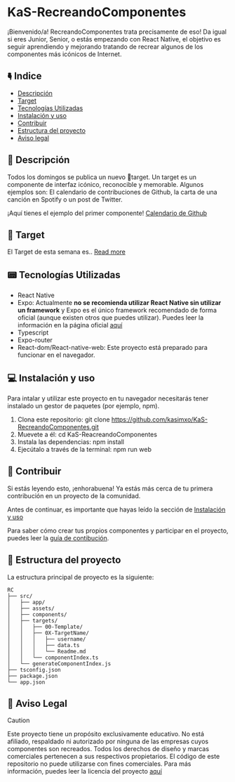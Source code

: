 # KaS-RecreandoComponentes

¡Bienvenido/a! RecreandoComponentes trata precisamente de eso! Da igual si eres Junior, Senior, o estás empezando con React Native, el objetivo es seguir aprendiendo y mejorando tratando de recrear algunos de los componentes más icónicos de Internet. 



## 🖣 Indice

- [Descripción](#description)
- [Target](#target)
- [Tecnologías Utilizadas](#technologies)
- [Instalación y uso](#install)
- [Contribuir](#contribution)
- [Estructura del proyecto](#structure)
- [Aviso legal](#legal)

## 📝 Descripción

<a name="description"></a>
Todos los domingos se publica un nuevo 🎯target. Un target es un componente de interfaz icónico, reconocible y memorable. Algunos ejemplos son: El calendario de contribuciones de Github, la carta de una canción en Spotify o un post de Twitter.

¡Aquí tienes el ejemplo del primer componente! [Calendario de Github](https://github.com/kasimxo/KaS-RecreandoComponentes/blob/main/src/targets/01-GithubCalendar/README.md)

## 🎯 Target

<a name="target"></a>

El Target de esta semana es.. [Read more](https://github.com/kasimxo/KaS-RecreandoComponentes/blob/main/src/targets/05-ReadMore/README.md)

## 📟 Tecnologías Utilizadas

<a name="technologies"></a>
- React Native
- Expo: Actualmente <b>no se recomienda utilizar React Native sin utilizar un framework</b> y Expo es el único framework recomendado de forma oficial (aunque existen otros que puedes utilizar). Puedes leer la información en la página oficial [aquí](https://reactnative.dev/blog/2024/06/25/use-a-framework-to-build-react-native-apps)
- Typescript
- Expo-router
- React-dom/React-native-web: Este proyecto está preparado para funcionar en el navegador.

## 💻 Instalación y uso

<a name="install"></a>
Para intalar y utilizar este proyecto en tu navegador necesitarás tener instalado un gestor de paquetes (por ejemplo, npm). 
1. Clona este repositorio: git clone https://github.com/kasimxo/KaS-RecreandoComponentes.git
2. Muevete a él: cd KaS-ReacreandoComponentes
3. Instala las dependencias: npm install
4. Ejecútalo a través de la terminal: npm run web

## 🤝 Contribuir

<a name="contribution"></a>
Si estás leyendo esto, ¡enhorabuena! Ya estás más cerca de tu primera contribución en un proyecto de la comunidad. 

Antes de continuar, es importante que hayas leído la sección de [Instalación y uso](#instalación-y-uso)

Para saber cómo crear tus propios componentes y participar en el proyecto, puedes leer la [guía de contibución](https://github.com/kasimxo/KaS-RecreandoComponentes/blob/main/CONTRIBUTING.md).

## 🏢 Estructura del proyecto

<a name="structure"></a>
La estructura principal de proyecto es la siguiente:
```
RC
├── src/
│   ├── app/
│   ├── assets/
│   ├── components/
│   ├── targets/
│   │   ├── 00-Template/
│   │   ├── 0X-TargetName/
│   │   │   ├── username/
│   │   │   ├── data.ts
│   │   │   └── Readme.md
│   │   └── componentIndex.ts
│   └── generateComponentIndex.js
├── tsconfig.json
├── package.json
└── app.json
```


## 📌 Aviso Legal

<a name="legal"></a>
> [!CAUTION]
> 
> Este proyecto tiene un propósito exclusivamente educativo. No está afiliado, respaldado ni autorizado por ninguna de las empresas cuyos componentes son recreados.
> Todos los derechos de diseño y marcas comerciales pertenecen a sus respectivos propietarios.
> El código de este repositorio no puede utilizarse con fines comerciales.
> Para más información, puedes leer la licencia del proyecto [aquí](https://github.com/kasimxo/KaS-RecreandoComponentes/blob/main/LICENSE.md)
